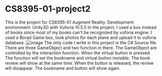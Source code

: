 # CS8395-01-project2
This is the project for CS8395-01 Augment Reality.
Development environment: Unity3D with Vuforia 10.5.5
In the project, I used a box instead of books since most of my books can't be recognized by vuforia engine. I used a Borad Game box, took photos for each plane and upload it to vuforia database. 
![image](https://user-images.githubusercontent.com/52242616/155621758-08222ee5-b362-4d09-a9b8-12652eec332e.png)
The only code I write in this project is the C# Source file. There are three GameObject and two function in there. The GameObject are controlled by the interaction function. When the virtual button is pressed. The function will set the bookname and virtual button invisible. The book review will show at the same time. When the button is released, the review will disappear. The bookname and button will show again.

